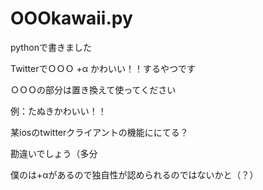 OOOkawaii.py
=========

pythonで書きました

TwitterでＯＯＯ +α かわいい！！するやつです

ＯＯＯの部分は置き換えて使ってください

例：たぬきかわいい！！



某iosのtwitterクライアントの機能ににてる？

勘違いでしょう（多分

僕のは+αがあるので独自性が認められるのではないかと（？）
